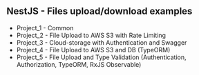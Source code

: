 ## NestJS - Files upload/download examples

- Project_1 - Common
- Project_2 - File Upload to AWS S3 with Rate Limiting
- Project_3 - Cloud-storage with Authentication and Swagger
- Project_4 - File Upload to AWS S3 and DB (TypeORM)
- Project_5 - File Upload and Type Validation (Authentication, Authorization, TypeORM, RxJS Observable)
